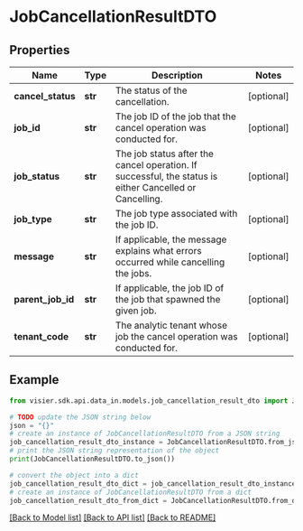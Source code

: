 # JobCancellationResultDTO


## Properties

Name | Type | Description | Notes
------------ | ------------- | ------------- | -------------
**cancel_status** | **str** | The status of the cancellation. | [optional] 
**job_id** | **str** | The job ID of the job that the cancel operation was conducted for. | [optional] 
**job_status** | **str** | The job status after the cancel operation. If successful, the status is either Cancelled or Cancelling. | [optional] 
**job_type** | **str** | The job type associated with the job ID. | [optional] 
**message** | **str** | If applicable, the message explains what errors occurred while cancelling the jobs. | [optional] 
**parent_job_id** | **str** | If applicable, the job ID of the job that spawned the given job. | [optional] 
**tenant_code** | **str** | The analytic tenant whose job the cancel operation was conducted for. | [optional] 

## Example

```python
from visier.sdk.api.data_in.models.job_cancellation_result_dto import JobCancellationResultDTO

# TODO update the JSON string below
json = "{}"
# create an instance of JobCancellationResultDTO from a JSON string
job_cancellation_result_dto_instance = JobCancellationResultDTO.from_json(json)
# print the JSON string representation of the object
print(JobCancellationResultDTO.to_json())

# convert the object into a dict
job_cancellation_result_dto_dict = job_cancellation_result_dto_instance.to_dict()
# create an instance of JobCancellationResultDTO from a dict
job_cancellation_result_dto_from_dict = JobCancellationResultDTO.from_dict(job_cancellation_result_dto_dict)
```
[[Back to Model list]](../README.md#documentation-for-models) [[Back to API list]](../README.md#documentation-for-api-endpoints) [[Back to README]](../README.md)


